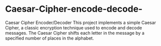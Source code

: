 # Caesar-Cipher-encode-decode-
Caesar Cipher Encoder/Decoder This project implements a simple Caesar Cipher, a classic encryption technique used to encode and decode messages. The Caesar Cipher shifts each letter in the message by a specified number of places in the alphabet.

